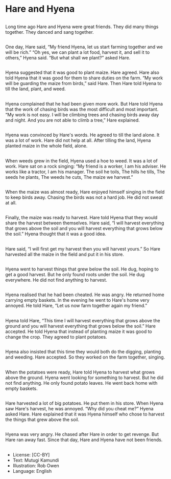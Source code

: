 # Hare and Hyena

##
Long time ago Hare and Hyena
were great friends.
They did many things together.
They danced and sang together.

##
One day, Hare said, “My friend
Hyena, let us start farming together
and we will be rich.”
“Oh yes, we can plant a lot food,
harvest it, and sell it to others,”
Hyena said.
“But what shall we plant?” asked
Hare.

##
Hyena suggested that it was good
to plant maize. Hare agreed.
Hare also told Hyena that it was
good for them to share duties on
the farm.
“My work will be guarding the
maize from birds,” said Hare.
Then Hare told Hyena to till the
land, plant, and weed.

##
Hyena complained that he had been
given more work. But Hare told
Hyena that the work of chasing
birds was the most difficult and
most important.
“My work is not easy. I will be
climbing trees and chasing birds
away day and night. And you are
not able to climb a tree,” Hare
explained.

##
Hyena was convinced by Hare's
words. He agreed to till the land
alone. It was a lot of work. Hare did
not help at all.
After tilling the land, Hyena planted
maize in the whole field, alone.

##
When weeds grew in the field,
Hyena used a hoe to weed. It was a
lot of work.
Hare sat on a rock singing:
“My friend is a worker,
I am his adviser.
He works like a tractor,
I am his manager.
The soil he toils,
The hills he tills,
The seeds he plants,
The weeds he cuts,
The maize we harvest.”

##
When the maize was almost ready,
Hare enjoyed himself singing in the
field to keep birds away. Chasing
the birds was not a hard job. He did
not sweat at all.

##
Finally, the maize was ready to
harvest. Hare told Hyena that they
would share the harvest between
themselves.
Hare said, “I will harvest everything
that grows above the soil and you
will harvest everything that grows
below the soil.”
Hyena thought that it was a good
idea.

##
Hare said, “I will first get my
harvest then you will harvest
yours.”
So Hare harvested all the maize in
the field and put it in his store.

##
Hyena went to harvest things that
grew below the soil. He dug, hoping
to get a good harvest. But he only
found roots under the soil. He dug
everywhere. He did not find
anything to harvest.

##
Hyena realised that he had been
cheated. He was angry. He returned
home carrying empty baskets.
In the evening he went to Hare's
home very annoyed. He told Hare,
“Let us now farm together again my
friend.”

##
Hyena told Hare, “This time I will
harvest everything that grows
above the ground and you will
harvest everything that grows
below the soil.”
Hare accepted. He told Hyena that
instead of planting maize it was
good to change the crop. They
agreed to plant potatoes.

##
Hyena also insisted that this time
they would both do the digging,
planting and weeding. Hare
accepted. So they worked on the
farm together, singing.

##
When the potatoes were ready,
Hare told Hyena to harvest what
grows above the ground.
Hyena went looking for something
to harvest. But he did not find
anything. He only found potato
leaves. He went back home with
empty baskets.

##
Hare harvested a lot of big
potatoes. He put them in his store.
When Hyena saw Hare's harvest, he
was annoyed. “Why did you cheat
me?” Hyena asked Hare.
Hare explained that it was Hyena
himself who chose to harvest the
things that grew above the soil.

##
Hyena was very angry. He chased
after Hare in order to get revenge.
But Hare ran away fast.
Since that day, Hare and Hyena
have not been friends.

##
* License: [CC-BY]
* Text: Mutugi Kamundi
* Illustration: Rob Owen
* Language: English

